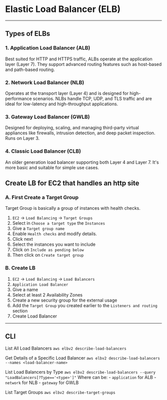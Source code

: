 # Elastic Load Balancer (ELB)

--- 
## Types of ELBs

### 1. Application Load Balancer (ALB)
Best suited for HTTP and HTTPS traffic, ALBs operate at the application layer (Layer 7). They support advanced routing features such as host-based and path-based routing.

### 2. Network Load Balancer (NLB)
Operates at the transport layer (Layer 4) and is designed for high-performance scenarios. NLBs handle TCP, UDP, and TLS traffic and are ideal for low-latency and high-throughput applications.

### 3. Gateway Load Balancer (GWLB)
Designed for deploying, scaling, and managing third-party virtual appliances like firewalls, intrusion detection, and deep packet inspection. Runs on Layer 3.

### 4. Classic Load Balancer (CLB)
An older generation load balancer supporting both Layer 4 and Layer 7. It's more basic and suitable for simple use cases.


## Create LB for EC2 that handles an http site

### A. First Create a Target Group
Target Group is basically a group of instances with health checks.

1. `EC2` -> `Load Balancing` -> `Target Groups` 
2. Select in `Choose a target type` the `Instances`
3. Give a `Target group name`
4. Enable `Health checks` and modify details.
5. Click next
6. Select the instances you want to include
7. Click on `Include as pending below`
8. Then click on `Create target group`

### B. Create LB
1. `EC2` -> `Load Balancing` -> `Load Balancers`
2. `Application Load Balancer`
3. Give a name
4. Select at least 2 Availability Zones
5. Create a new security group for the external usage
6. Add the `Target Group` you created earlier to the `Listeners and routing` section
7. Create Load Balancer

---

## CLI

List All Load Balancers
`aws elbv2 describe-load-balancers`

Get Details of a Specific Load Balancer
`aws elbv2 describe-load-balancers --names <load-balancer-name>`

List Load Balancers by Type
`aws elbv2 describe-load-balancers --query "LoadBalancers[?Type=='<type>']"`
Where <type> can be:
    - `application` for ALB
    - `network` for NLB
    - `gateway` for GWLB

List Target Groups
`aws elbv2 describe-target-groups`